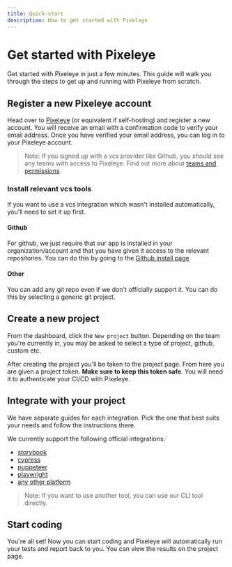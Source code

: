 ```yaml
---
title: Quick-start
description: How to get started with Pixeleye
---
```


# Get started with Pixeleye

Get started with Pixeleye in just a few minutes. This guide will walk you through the steps to get up and running with Pixeleye from scratch.

## Register a new Pixeleye account

Head over to [Pixeleye](https://pixeleye.io/registration) (or equivalent if self-hosting) and register a new account. You will receive an email with a confirmation code to verify your email address. Once you have verified your email address, you can log in to your Pixeleye account.

> Note: If you signed up with a vcs provider like Github, you should see any teams with access to Pixeleye. Find out more about [teams and permissions](/docs/features/teams-and-permissions).

### Install relevant vcs tools

If you want to use a vcs integration which wasn't installed automatically, you'll need to set it up first.

#### Github

For github, we just require that our app is installed in your organization/account and that you have given it access to the relevant repositories. You can do this by going to the [Github install page](https://github.com/apps/pixeleye-io/installations/new)

#### Other

You can add any git repo even if we don't officially support it. You can do this by selecting a generic git project.

## Create a new project

From the dashboard, click the `New project` button. Depending on the team you're currently in, you may be asked to select a type of project, github, custom etc.

After creating the project you'll be taken to the project page. From here you are given a project token. **Make sure to keep this token safe**. You will need it to authenticate your CI/CD with Pixeleye.

## Integrate with your project

We have separate guides for each integration. Pick the one that best suits your needs and follow the instructions there.

We currently support the following official integrations:

- [storybook](/docs/integrations/storybook)
- [cypress](/docs/integrations/cypress)
- [puppeteer](/docs/integrations/puppeteer)
- [playwright](/docs/integrations/playwright)
- [any other platform](/docs/integrations/any-other-platform-(cli))

> Note: If you want to use another tool, you can use our CLI tool directly.

## Start coding

You're all set! Now you can start coding and Pixeleye will automatically run your tests and report back to you. You can view the results on the project page.
